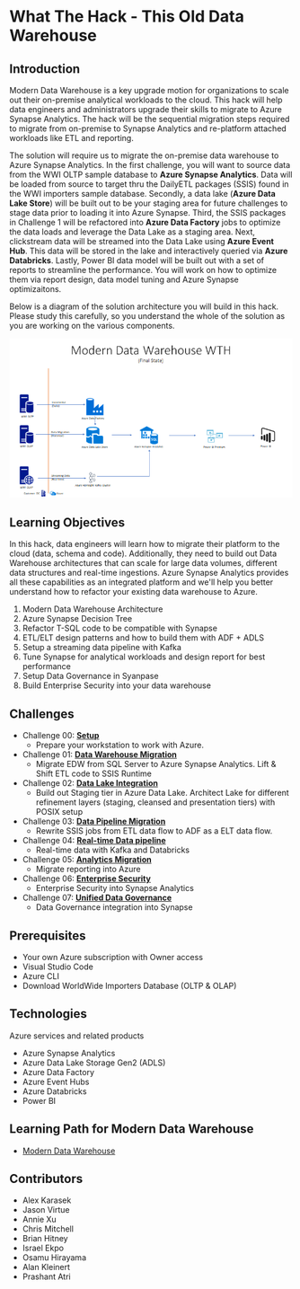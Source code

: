 # What The Hack - This Old Data Warehouse  

## Introduction

Modern Data Warehouse is a key upgrade motion for organizations to scale out their on-premise analytical workloads to the cloud.  This hack will help data engineers and administrators upgrade their skills to migrate to Azure Synapse Analytics. The hack will be the sequential migration steps required to migrate from on-premise to Synapse Analytics and re-platform attached workloads like ETL and reporting.

The solution will require us to migrate the on-premise data warehouse to Azure Synapse Analytics.  In the first challenge, you will want to source data from the WWI OLTP sample database to **Azure Synapse Analytics**.  Data will be loaded from source to target thru the DailyETL packages (SSIS) found in the WWI importers sample database.  Secondly, a data lake  (**Azure Data Lake Store**) will be built out to be your staging area for future challenges to stage data prior to loading it into Azure Synapse. Third, the SSIS packages in Challenge 1 will be refactored into **Azure Data Factory** jobs to optimize the data loads and leverage the Data Lake as a staging area.  Next, clickstream data will be streamed into the Data Lake using **Azure Event Hub**.  This data will be stored in the lake and interactively queried via **Azure Databricks**.  Lastly, Power BI data model will be built out with a set of reports to streamline the performance.  You will work on how to optimize them via report design, data model tuning and Azure Synapse optimizaitons.

Below is a diagram of the solution architecture you will build in this hack. Please study this carefully, so you understand the whole of the solution as you are working on the various components.

![The Solution diagram is described in the text following this diagram.](./Coach/images/solution_arch.png)


## Learning Objectives

In this hack, data engineers will learn how to migrate their platform to the cloud (data, schema and code).  Additionally, they need to build out Data Warehouse architectures that can scale for large data volumes, different data structures and real-time ingestions.  Azure Synapse Analytics provides all these capabilities as an integrated platform and we'll help you better understand how to refactor your existing data warehouse to Azure.  
1. Modern Data Warehouse Architecture
1. Azure Synapse Decision Tree
1. Refactor T-SQL code to be compatible with Synapse
1. ETL/ELT design patterns and how to build them with ADF + ADLS
1. Setup a streaming data pipeline with Kafka
1. Tune Synapse for analytical workloads and design report for best performance
1. Setup Data Governance in Syanpase
1. Build Enterprise Security into your data warehouse

## Challenges

- Challenge 00: **[Setup](Student/Challenge-00.md)**
	 - Prepare your workstation to work with Azure.
- Challenge 01: **[Data Warehouse Migration](Student/Challenge-01.md)**
	 - Migrate EDW from SQL Server to Azure Synapse Analytics.  Lift & Shift ETL code to SSIS Runtime
- Challenge 02: **[Data Lake Integration](Student/Challenge-02.md)**
	 - Build out Staging tier in Azure Data Lake.  Architect Lake for different refinement layers (staging, cleansed and presentation tiers) with POSIX setup
- Challenge 03: **[Data Pipeline Migration](Student/Challenge-03.md)**
	 - Rewrite SSIS jobs from ETL data flow  to ADF as a ELT data flow.
- Challenge 04: **[Real-time Data pipeline](Student/Challenge-04.md)**
	 - Real-time data with Kafka and Databricks
- Challenge 05: **[Analytics Migration](Student/Challenge-05.md)**
	 - Migrate reporting into Azure
- Challenge 06: **[Enterprise Security](Student/Challenge-06.md)**
	 - Enterprise Security into Synapse Analytics
- Challenge 07: **[Unified Data Governance](Student/Challenge-07.md)**
	 - Data Governance integration into Synapse

## Prerequisites

- Your own Azure subscription with Owner access
- Visual Studio Code
- Azure CLI
- Download WorldWide Importers Database (OLTP & OLAP)

## Technologies

Azure services and related products
* Azure Synapse Analytics
* Azure Data Lake Storage Gen2 (ADLS)
* Azure Data Factory
* Azure Event Hubs
* Azure Databricks
* Power BI

## Learning Path for Modern Data Warehouse

- [Modern Data Warehouse](https://microsoft.github.io/PartnerResources/skilling/data-analytics-ai/modern-analytics-academy)


## Contributors

- Alex Karasek
- Jason Virtue
- Annie Xu
- Chris Mitchell
- Brian Hitney
- Israel Ekpo
- Osamu Hirayama
- Alan Kleinert
- Prashant Atri
